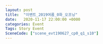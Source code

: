 ```yaml
---
layout: post
title:  "이벤트_2019여름_0화_오프닝"
date:   2020-11-17 22:00:00 +0000
categories: Event
Tags: Story Event
SceneCode: ["scene_evt190627_cp0_q1_s10"]
---
```

